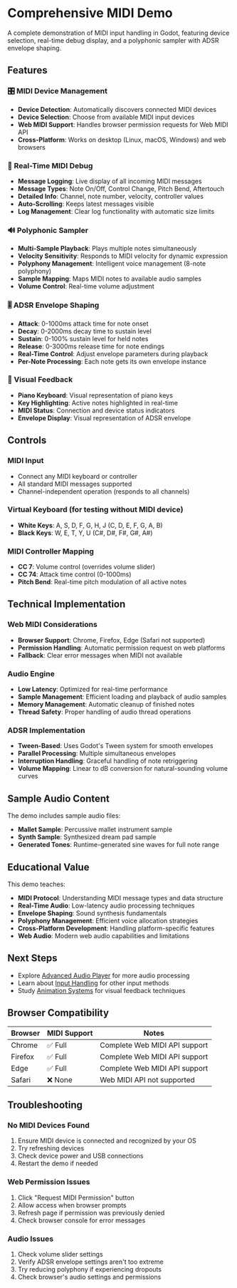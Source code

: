 # Comprehensive MIDI Demo

A complete demonstration of MIDI input handling in Godot, featuring device selection, real-time debug display, and a polyphonic sampler with ADSR envelope shaping.

<!-- embed-gdEmbed: {$PATH}/comprehensive_midi_demo -->

## Features

### 🎛️ MIDI Device Management
- **Device Detection**: Automatically discovers connected MIDI devices
- **Device Selection**: Choose from available MIDI input devices
- **Web MIDI Support**: Handles browser permission requests for Web MIDI API
- **Cross-Platform**: Works on desktop (Linux, macOS, Windows) and web browsers

### 🐛 Real-Time MIDI Debug
- **Message Logging**: Live display of all incoming MIDI messages
- **Message Types**: Note On/Off, Control Change, Pitch Bend, Aftertouch
- **Detailed Info**: Channel, note number, velocity, controller values
- **Auto-Scrolling**: Keeps latest messages visible
- **Log Management**: Clear log functionality with automatic size limits

### 🔊 Polyphonic Sampler
- **Multi-Sample Playback**: Plays multiple notes simultaneously
- **Velocity Sensitivity**: Responds to MIDI velocity for dynamic expression
- **Polyphony Management**: Intelligent voice management (8-note polyphony)
- **Sample Mapping**: Maps MIDI notes to available audio samples
- **Volume Control**: Real-time volume adjustment

### 🎚️ ADSR Envelope Shaping
- **Attack**: 0-1000ms attack time for note onset
- **Decay**: 0-2000ms decay time to sustain level
- **Sustain**: 0-100% sustain level for held notes
- **Release**: 0-3000ms release time for note endings
- **Real-Time Control**: Adjust envelope parameters during playback
- **Per-Note Processing**: Each note gets its own envelope instance

### 🎹 Visual Feedback
- **Piano Keyboard**: Visual representation of piano keys
- **Key Highlighting**: Active notes highlighted in real-time
- **MIDI Status**: Connection and device status indicators
- **Envelope Display**: Visual representation of ADSR envelope

## Controls

### MIDI Input
- Connect any MIDI keyboard or controller
- All standard MIDI messages supported
- Channel-independent operation (responds to all channels)

### Virtual Keyboard (for testing without MIDI device)
- **White Keys**: A, S, D, F, G, H, J (C, D, E, F, G, A, B)
- **Black Keys**: W, E, T, Y, U (C#, D#, F#, G#, A#)

### MIDI Controller Mapping
- **CC 7**: Volume control (overrides volume slider)
- **CC 74**: Attack time control (0-1000ms)
- **Pitch Bend**: Real-time pitch modulation of all active notes

## Technical Implementation

### Web MIDI Considerations
- **Browser Support**: Chrome, Firefox, Edge (Safari not supported)
- **Permission Handling**: Automatic permission request on web platforms
- **Fallback**: Clear error messages when MIDI not available

### Audio Engine
- **Low Latency**: Optimized for real-time performance
- **Sample Management**: Efficient loading and playback of audio samples
- **Memory Management**: Automatic cleanup of finished notes
- **Thread Safety**: Proper handling of audio thread operations

### ADSR Implementation
- **Tween-Based**: Uses Godot's Tween system for smooth envelopes
- **Parallel Processing**: Multiple simultaneous envelopes
- **Interruption Handling**: Graceful handling of note retriggering
- **Volume Mapping**: Linear to dB conversion for natural-sounding volume curves

## Sample Audio Content

The demo includes sample audio files:
- **Mallet Sample**: Percussive mallet instrument sample
- **Synth Sample**: Synthesized dream pad sample
- **Generated Tones**: Runtime-generated sine waves for full note range

## Educational Value

This demo teaches:
- **MIDI Protocol**: Understanding MIDI message types and data structure
- **Real-Time Audio**: Low-latency audio processing techniques
- **Envelope Shaping**: Sound synthesis fundamentals
- **Polyphony Management**: Efficient voice allocation strategies
- **Cross-Platform Development**: Handling platform-specific features
- **Web Audio**: Modern web audio capabilities and limitations

## Next Steps

- Explore [Advanced Audio Player](../audio/advance_audioplayer/) for more audio processing
- Learn about [Input Handling](../input/) for other input methods
- Study [Animation Systems](../animation/) for visual feedback techniques

## Browser Compatibility

| Browser | MIDI Support | Notes |
|---------|--------------|-------|
| Chrome | ✅ Full | Complete Web MIDI API support |
| Firefox | ✅ Full | Complete Web MIDI API support |
| Edge | ✅ Full | Complete Web MIDI API support |
| Safari | ❌ None | Web MIDI API not supported |

## Troubleshooting

### No MIDI Devices Found
1. Ensure MIDI device is connected and recognized by your OS
2. Try refreshing devices
3. Check device power and USB connections
4. Restart the demo if needed

### Web Permission Issues
1. Click "Request MIDI Permission" button
2. Allow access when browser prompts
3. Refresh page if permission was previously denied
4. Check browser console for error messages

### Audio Issues
1. Check volume slider settings
2. Verify ADSR envelope settings aren't too extreme
3. Try reducing polyphony if experiencing dropouts
4. Check browser's audio settings and permissions
